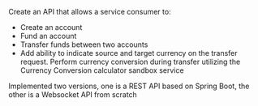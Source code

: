 Create an API that allows a service consumer to:	
* Create an account	
* Fund an account	
* Transfer funds between two accounts	
* Add ability to indicate source and target currency on the transfer request. Perform currency conversion during transfer utilizing the Currency Conversion calculator sandbox service	

Implemented two versions, one is a REST API based on Spring Boot, the other is a Websocket API from scratch
